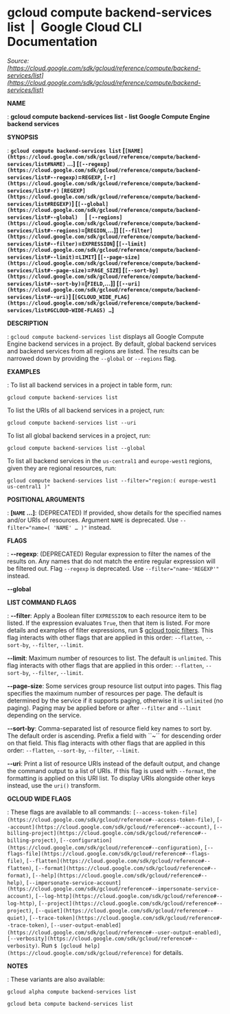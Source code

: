 # gcloud compute backend-services list  |  Google Cloud CLI Documentation

*Source: [https://cloud.google.com/sdk/gcloud/reference/compute/backend-services/list](https://cloud.google.com/sdk/gcloud/reference/compute/backend-services/list)*

**NAME**

: **gcloud compute backend-services list - list Google Compute Engine backend services**

**SYNOPSIS**

: **`gcloud compute backend-services list` [`[NAME](https://cloud.google.com/sdk/gcloud/reference/compute/backend-services/list#NAME)` …] [`[--regexp](https://cloud.google.com/sdk/gcloud/reference/compute/backend-services/list#--regexp)`=`REGEXP`, `[-r](https://cloud.google.com/sdk/gcloud/reference/compute/backend-services/list#-r)` `[REGEXP](https://cloud.google.com/sdk/gcloud/reference/compute/backend-services/list#REGEXP)`] [`[--global](https://cloud.google.com/sdk/gcloud/reference/compute/backend-services/list#--global)`     | `[--regions](https://cloud.google.com/sdk/gcloud/reference/compute/backend-services/list#--regions)`=[`REGION`,…]] [`[--filter](https://cloud.google.com/sdk/gcloud/reference/compute/backend-services/list#--filter)`=`EXPRESSION`] [`[--limit](https://cloud.google.com/sdk/gcloud/reference/compute/backend-services/list#--limit)`=`LIMIT`] [`[--page-size](https://cloud.google.com/sdk/gcloud/reference/compute/backend-services/list#--page-size)`=`PAGE_SIZE`] [`[--sort-by](https://cloud.google.com/sdk/gcloud/reference/compute/backend-services/list#--sort-by)`=[`FIELD`,…]] [`[--uri](https://cloud.google.com/sdk/gcloud/reference/compute/backend-services/list#--uri)`] [`[GCLOUD_WIDE_FLAG](https://cloud.google.com/sdk/gcloud/reference/compute/backend-services/list#GCLOUD-WIDE-FLAGS) …`]**

**DESCRIPTION**

: `gcloud compute backend-services list` displays all Google Compute
Engine backend services in a project.
By default, global backend services and backend services from all regions are
listed. The results can be narrowed down by providing the
``--global`` or
``--regions`` flag.

**EXAMPLES**

: To list all backend services in a project in table form, run:

```
gcloud compute backend-services list
```

To list the URIs of all backend services in a project, run:

```
gcloud compute backend-services list --uri
```

To list all global backend services in a project, run:

```
gcloud compute backend-services list --global
```

To list all backend services in the
``us-central1`` and
``europe-west1`` regions, given they are
regional resources, run:

```
gcloud compute backend-services list --filter="region:( europe-west1 us-central1 )"
```

**POSITIONAL ARGUMENTS**

: **[`NAME` …]**:
(DEPRECATED) If provided, show details for the specified names and/or URIs of
resources.
Argument `NAME` is deprecated. Use `--filter="name=( 'NAME'
… )"` instead.

**FLAGS**

: **--regexp**:
(DEPRECATED) Regular expression to filter the names of the results on. Any names
that do not match the entire regular expression will be filtered out.
Flag `--regexp` is deprecated. Use
`--filter="name~'REGEXP'"` instead.

**--global**

**LIST COMMAND FLAGS**

: **--filter**:
Apply a Boolean filter `EXPRESSION` to each resource item
to be listed. If the expression evaluates `True`, then that item is
listed. For more details and examples of filter expressions, run $ [gcloud topic filters](https://cloud.google.com/sdk/gcloud/reference/topic/filters). This flag
interacts with other flags that are applied in this order:
`--flatten`, `--sort-by`, `--filter`,
`--limit`.

**--limit**:
Maximum number of resources to list. The default is `unlimited`. This
flag interacts with other flags that are applied in this order:
`--flatten`, `--sort-by`, `--filter`,
`--limit`.

**--page-size**:
Some services group resource list output into pages. This flag specifies the
maximum number of resources per page. The default is determined by the service
if it supports paging, otherwise it is `unlimited` (no paging).
Paging may be applied before or after `--filter` and
`--limit` depending on the service.

**--sort-by**:
Comma-separated list of resource field key names to sort by. The default order
is ascending. Prefix a field with ``~´´ for descending order on that
field. This flag interacts with other flags that are applied in this order:
`--flatten`, `--sort-by`, `--filter`,
`--limit`.

**--uri**:
Print a list of resource URIs instead of the default output, and change the
command output to a list of URIs. If this flag is used with
`--format`, the formatting is applied on this URI list. To display
URIs alongside other keys instead, use the `uri()` transform.

**GCLOUD WIDE FLAGS**

: These flags are available to all commands: `[--access-token-file](https://cloud.google.com/sdk/gcloud/reference#--access-token-file)`,
`[--account](https://cloud.google.com/sdk/gcloud/reference#--account)`, `[--billing-project](https://cloud.google.com/sdk/gcloud/reference#--billing-project)`,
`[--configuration](https://cloud.google.com/sdk/gcloud/reference#--configuration)`,
`[--flags-file](https://cloud.google.com/sdk/gcloud/reference#--flags-file)`,
`[--flatten](https://cloud.google.com/sdk/gcloud/reference#--flatten)`, `[--format](https://cloud.google.com/sdk/gcloud/reference#--format)`, `[--help](https://cloud.google.com/sdk/gcloud/reference#--help)`, `[--impersonate-service-account](https://cloud.google.com/sdk/gcloud/reference#--impersonate-service-account)`,
`[--log-http](https://cloud.google.com/sdk/gcloud/reference#--log-http)`,
`[--project](https://cloud.google.com/sdk/gcloud/reference#--project)`, `[--quiet](https://cloud.google.com/sdk/gcloud/reference#--quiet)`, `[--trace-token](https://cloud.google.com/sdk/gcloud/reference#--trace-token)`, `[--user-output-enabled](https://cloud.google.com/sdk/gcloud/reference#--user-output-enabled)`,
`[--verbosity](https://cloud.google.com/sdk/gcloud/reference#--verbosity)`.
Run `$ [gcloud help](https://cloud.google.com/sdk/gcloud/reference)` for details.

**NOTES**

: These variants are also available:

```
gcloud alpha compute backend-services list
```

```
gcloud beta compute backend-services list
```